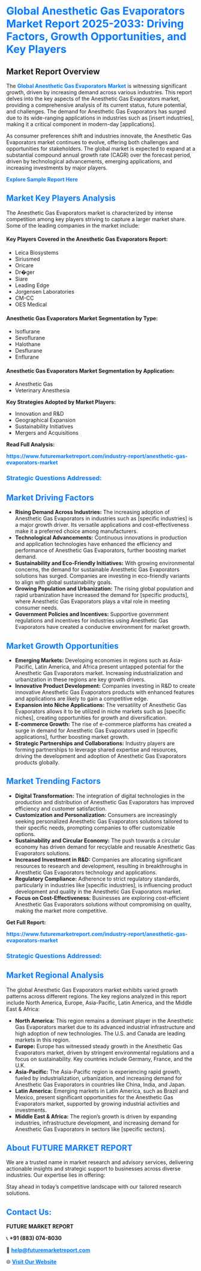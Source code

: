 <h1 style="color: #007BFF;">Global Anesthetic Gas Evaporators Market Report 2025-2033: Driving Factors, Growth Opportunities, and Key Players</h1>

<section id="overview">
<h2>Market Report Overview</h2>
<p>The <a href="https://www.futuremarketreport.com/industry-report/anesthetic-gas-evaporators-market" style="color: #007BFF; text-decoration: none;"><strong>Global Anesthetic Gas Evaporators Market</strong></a> is witnessing significant growth, driven by increasing demand across various industries. This report delves into the key aspects of the Anesthetic Gas Evaporators market, providing a comprehensive analysis of its current status, future potential, and challenges. The demand for Anesthetic Gas Evaporators has surged due to its wide-ranging applications in industries such as [insert industries], making it a critical component in modern-day [applications].</p>
<p>As consumer preferences shift and industries innovate, the Anesthetic Gas Evaporators market continues to evolve, offering both challenges and opportunities for stakeholders. The global market is expected to expand at a substantial compound annual growth rate (CAGR) over the forecast period, driven by technological advancements, emerging applications, and increasing investments by major players.</p>
</section>

<section id="overview">
<p><a href="https://www.futuremarketreport.com/request-sample/reportId=109883" style="color: #007BFF; text-decoration: none;"><strong>Explore Sample Report Here</strong></a></p>
</section>

<section id="key-players">
<h2 style="color: #007BFF;">Market Key Players Analysis</h2>
<p>The Anesthetic Gas Evaporators market is characterized by intense competition among key players striving to capture a larger market share. Some of the leading companies in the market include:</p>
<h4>Key Players Covered in the Anesthetic Gas Evaporators Report:</h4>
<ul><li>Leica Biosystems</li><li>Siriusmed</li><li>Oricare</li><li>Dr�ger</li><li>Siare</li><li>Leading Edge</li><li>Jorgensen Laboratories</li><li>CM-CC</li><li>OES Medical</li></ul>
<h4>Anesthetic Gas Evaporators Market Segmentation by Type:</h4>
<ul><li>Isoflurane</li><li>Sevoflurane</li><li>Halothane</li><li>Desflurane</li><li>Enflurane</li></ul>

<h4>Anesthetic Gas Evaporators Market Segmentation by Application:</h4>
<ul><li>Anesthetic Gas</li><li>Veterinary Anesthesia</li></ul>
<p><strong>Key Strategies Adopted by Market Players:</strong></p>
<ul>
<li>Innovation and R&D</li>
<li>Geographical Expansion</li>
<li>Sustainability Initiatives</li>
<li>Mergers and Acquisitions</li>
</ul>
</section>

<section>
<p><strong>Read Full Analysis: </strong></p><a href="https://www.futuremarketreport.com/industry-report/anesthetic-gas-evaporators-market" style="color: #007BFF; text-decoration: none;"><strong>https://www.futuremarketreport.com/industry-report/anesthetic-gas-evaporators-market</strong></a>
<h3 style="color: #007BFF;">Strategic Questions Addressed:</h3>
</section>

<section id="driving-factors">
<h2 style="color: #007BFF;">Market Driving Factors</h2>
<ul>
<li><strong>Rising Demand Across Industries:</strong> The increasing adoption of Anesthetic Gas Evaporators in industries such as [specific industries] is a major growth driver. Its versatile applications and cost-effectiveness make it a preferred choice among manufacturers.</li>
<li><strong>Technological Advancements:</strong> Continuous innovations in production and application technologies have enhanced the efficiency and performance of Anesthetic Gas Evaporators, further boosting market demand.</li>
<li><strong>Sustainability and Eco-Friendly Initiatives:</strong> With growing environmental concerns, the demand for sustainable Anesthetic Gas Evaporators solutions has surged. Companies are investing in eco-friendly variants to align with global sustainability goals.</li>
<li><strong>Growing Population and Urbanization:</strong> The rising global population and rapid urbanization have increased the demand for [specific products], where Anesthetic Gas Evaporators plays a vital role in meeting consumer needs.</li>
<li><strong>Government Policies and Incentives:</strong> Supportive government regulations and incentives for industries using Anesthetic Gas Evaporators have created a conducive environment for market growth.</li>
</ul>
</section>

<section id="growth-opportunities">
<h2 style="color: #007BFF;">Market Growth Opportunities</h2>
<ul>
<li><strong>Emerging Markets:</strong> Developing economies in regions such as Asia-Pacific, Latin America, and Africa present untapped potential for the Anesthetic Gas Evaporators market. Increasing industrialization and urbanization in these regions are key growth drivers.</li>
<li><strong>Innovative Product Development:</strong> Companies investing in R&D to create innovative Anesthetic Gas Evaporators products with enhanced features and applications are likely to gain a competitive edge.</li>
<li><strong>Expansion into Niche Applications:</strong> The versatility of Anesthetic Gas Evaporators allows it to be utilized in niche markets such as [specific niches], creating opportunities for growth and diversification.</li>
<li><strong>E-commerce Growth:</strong> The rise of e-commerce platforms has created a surge in demand for Anesthetic Gas Evaporators used in [specific applications], further boosting market growth.</li>
<li><strong>Strategic Partnerships and Collaborations:</strong> Industry players are forming partnerships to leverage shared expertise and resources, driving the development and adoption of Anesthetic Gas Evaporators products globally.</li>
</ul>
</section>

<section id="trending-factors">
<h2 style="color: #007BFF;">Market Trending Factors</h2>
<ul>
<li><strong>Digital Transformation:</strong> The integration of digital technologies in the production and distribution of Anesthetic Gas Evaporators has improved efficiency and customer satisfaction.</li>
<li><strong>Customization and Personalization:</strong> Consumers are increasingly seeking personalized Anesthetic Gas Evaporators solutions tailored to their specific needs, prompting companies to offer customizable options.</li>
<li><strong>Sustainability and Circular Economy:</strong> The push towards a circular economy has driven demand for recyclable and reusable Anesthetic Gas Evaporators solutions.</li>
<li><strong>Increased Investment in R&D:</strong> Companies are allocating significant resources to research and development, resulting in breakthroughs in Anesthetic Gas Evaporators technology and applications.</li>
<li><strong>Regulatory Compliance:</strong> Adherence to strict regulatory standards, particularly in industries like [specific industries], is influencing product development and quality in the Anesthetic Gas Evaporators market.</li>
<li><strong>Focus on Cost-Effectiveness:</strong> Businesses are exploring cost-efficient Anesthetic Gas Evaporators solutions without compromising on quality, making the market more competitive.</li>
</ul>
</section>

<section>
<p><strong>Get Full Report: </strong></p><a href="https://www.futuremarketreport.com/industry-report/anesthetic-gas-evaporators-market" style="color: #007BFF; text-decoration: none;"><strong>https://www.futuremarketreport.com/industry-report/anesthetic-gas-evaporators-market</strong></a>
<h3 style="color: #007BFF;">Strategic Questions Addressed:</h3>
</section>


<section id="regional-analysis">
<h2 style="color: #007BFF;">Market Regional Analysis</h2>
<p>The global Anesthetic Gas Evaporators market exhibits varied growth patterns across different regions. The key regions analyzed in this report include North America, Europe, Asia-Pacific, Latin America, and the Middle East & Africa:</p>
<ul>
<li><strong>North America:</strong> This region remains a dominant player in the Anesthetic Gas Evaporators market due to its advanced industrial infrastructure and high adoption of new technologies. The U.S. and Canada are leading markets in this region.</li>
<li><strong>Europe:</strong> Europe has witnessed steady growth in the Anesthetic Gas Evaporators market, driven by stringent environmental regulations and a focus on sustainability. Key countries include Germany, France, and the U.K.</li>
<li><strong>Asia-Pacific:</strong> The Asia-Pacific region is experiencing rapid growth, fueled by industrialization, urbanization, and increasing demand for Anesthetic Gas Evaporators in countries like China, India, and Japan.</li>
<li><strong>Latin America:</strong> Emerging markets in Latin America, such as Brazil and Mexico, present significant opportunities for the Anesthetic Gas Evaporators market, supported by growing industrial activities and investments.</li>
<li><strong>Middle East & Africa:</strong> The region’s growth is driven by expanding industries, infrastructure development, and increasing demand for Anesthetic Gas Evaporators in sectors like [specific sectors].</li>
</ul>
</section>

<footer>
<h2 style="color: #007BFF;">About FUTURE MARKET REPORT</h2>
<p>We are a trusted name in market research and advisory services, delivering actionable insights and strategic support to businesses across diverse industries. Our expertise lies in offering:</p>

<p>Stay ahead in today’s competitive landscape with our tailored research solutions.</p>

<h2 style="color: #007BFF;">Contact Us:</h2>
<p><strong>FUTURE MARKET REPORT</strong></p>
<p>📞 <strong>+91 (883) 074-8030</strong></p>
<p>📧 <strong><a href="mailto:help@futuremarketreport.com" style="color: #007BFF;">help@futuremarketreport.com</a></strong></p>
<p>🌐 <strong><a href="https://www.futuremarketreport.com/" style="color: #007BFF;">Visit Our Website</a></strong></p>
</footer>